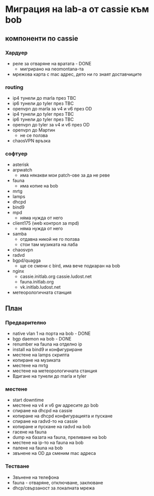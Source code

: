 # Миграция на lab-а от cassie към bob


## компоненти по cassie

### Хардуер

* реле за отваряне на вратата - DONE
	* мигрирано на neomontana-та
* мрежова карта с mac адрес, дето ни го знаят доставчиците


### routing

* ip4 тунели до marla през TBC
* ip6 тунели до tyler през TBC
* openvpn до marla за v4 и v6 през OD
* ip4 тунели до tyler през TBC
* ip6 тунели до tyler през TBC
* openvpn до tyler за v4 и v6 през OD
* openvpn до Мартин
	* не се ползва
* chaosVPN връзка


### софтуер

* asterisk
* arpwatch
	* има някакви мои patch-ове за да не реве
* fauna
	* има копие на bob
* mrtg
* lamps
* dhcpd
* bind9
* mpd
	* няма нужда от него
* client175 (web контрол за mpd)
	* няма нужда от него
* samba
	* отдавна никой не го ползва
	* стои там музиката на лаба
* chaosvpn
* radvd
* bgpd/quagga
	* ще се смени с bird, има вече подкаран на bob
* nginx
	* cassie.initlab.org cassie.ludost.net
	* fauna.initlab.org
	* vk.initlab.ludost.net
* метеорологичната станция


## План

### Предварително

* native vlan 1 на порта на bob - DONE
* bgp daemon на bob - DONE
* renumber на fauna на отделно ip
* install на bind9 и конфигуриране
* местене на lamps скрипта
* копиране на музиката
* местене на mrtg
* местене на метеорологичната станция
* Вдигане на тунели до marla и tyler

### местене

* start downtime
* местене на v4 и v6 gw адресите до bob
* спиране на dhcpd на cassie
* копиране на dhcpd конфигурацията и пускане
* спиране на radvd-то на cassie
* копиране и пускане на radvd на bob
* гасене на fauna
* dump на базата на fauna, преливане на bob
* местене на ip-то на fauna на bob
* палене на fauna на bob
* звънене на OD да сменим mac адреса


### Тестване

* Звънене на телефона
* fauna - отваряне, отключване, заклюване
* dhcp/свързаност за локалната мрежа
